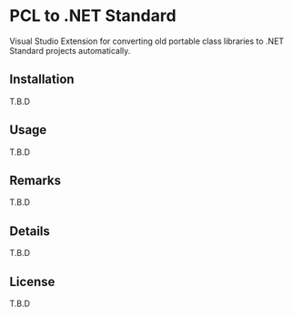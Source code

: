 # PCL to .NET Standard

Visual Studio Extension for converting old portable class libraries to .NET Standard projects automatically.

## Installation

T.B.D

## Usage

T.B.D

## Remarks

T.B.D

## Details

T.B.D

## License

T.B.D
